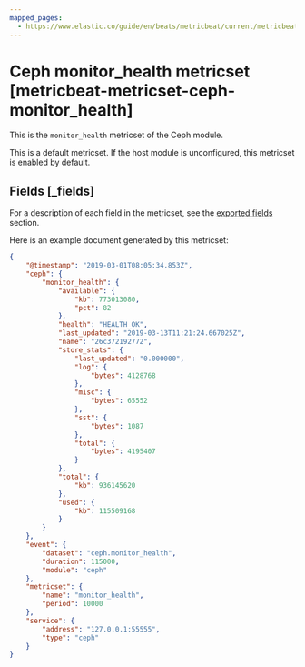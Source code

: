 ```yaml
---
mapped_pages:
  - https://www.elastic.co/guide/en/beats/metricbeat/current/metricbeat-metricset-ceph-monitor_health.html
---
```


# Ceph monitor_health metricset [metricbeat-metricset-ceph-monitor_health]

This is the `monitor_health` metricset of the Ceph module.

This is a default metricset. If the host module is unconfigured, this metricset is enabled by default.

## Fields [_fields]

For a description of each field in the metricset, see the [exported fields](/reference/metricbeat/exported-fields-ceph.md) section.

Here is an example document generated by this metricset:

```json
{
    "@timestamp": "2019-03-01T08:05:34.853Z",
    "ceph": {
        "monitor_health": {
            "available": {
                "kb": 773013080,
                "pct": 82
            },
            "health": "HEALTH_OK",
            "last_updated": "2019-03-13T11:21:24.667025Z",
            "name": "26c372192772",
            "store_stats": {
                "last_updated": "0.000000",
                "log": {
                    "bytes": 4128768
                },
                "misc": {
                    "bytes": 65552
                },
                "sst": {
                    "bytes": 1087
                },
                "total": {
                    "bytes": 4195407
                }
            },
            "total": {
                "kb": 936145620
            },
            "used": {
                "kb": 115509168
            }
        }
    },
    "event": {
        "dataset": "ceph.monitor_health",
        "duration": 115000,
        "module": "ceph"
    },
    "metricset": {
        "name": "monitor_health",
        "period": 10000
    },
    "service": {
        "address": "127.0.0.1:55555",
        "type": "ceph"
    }
}
```
